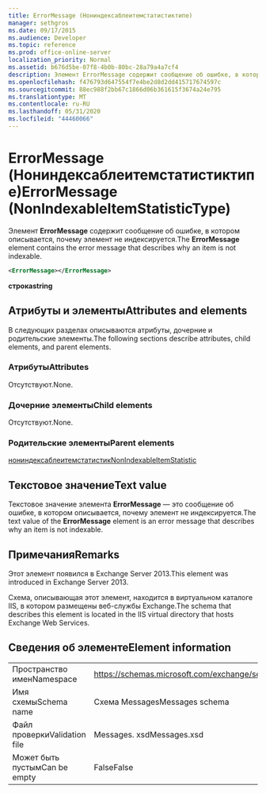 ```yaml
---
title: ErrorMessage (Нониндексаблеитемстатистиктипе)
manager: sethgros
ms.date: 09/17/2015
ms.audience: Developer
ms.topic: reference
ms.prod: office-online-server
localization_priority: Normal
ms.assetid: b676d5be-07f8-4b0b-80bc-28a79a4a7cf4
description: Элемент ErrorMessage содержит сообщение об ошибке, в котором описывается, почему элемент не индексируется.
ms.openlocfilehash: f476793d647554f7e4be2d8d2dd415717674597c
ms.sourcegitcommit: 88ec988f2bb67c1866d06b361615f3674a24e795
ms.translationtype: MT
ms.contentlocale: ru-RU
ms.lasthandoff: 05/31/2020
ms.locfileid: "44460066"
---
```

# <a name="errormessage-nonindexableitemstatistictype"></a><span data-ttu-id="89171-103">ErrorMessage (Нониндексаблеитемстатистиктипе)</span><span class="sxs-lookup"><span data-stu-id="89171-103">ErrorMessage (NonIndexableItemStatisticType)</span></span>

<span data-ttu-id="89171-104">Элемент **ErrorMessage** содержит сообщение об ошибке, в котором описывается, почему элемент не индексируется.</span><span class="sxs-lookup"><span data-stu-id="89171-104">The **ErrorMessage** element contains the error message that describes why an item is not indexable.</span></span> 
  
```XML
<ErrorMessage></ErrorMessage>
```

 <span data-ttu-id="89171-105">**строка**</span><span class="sxs-lookup"><span data-stu-id="89171-105">**string**</span></span>
## <a name="attributes-and-elements"></a><span data-ttu-id="89171-106">Атрибуты и элементы</span><span class="sxs-lookup"><span data-stu-id="89171-106">Attributes and elements</span></span>

<span data-ttu-id="89171-107">В следующих разделах описываются атрибуты, дочерние и родительские элементы.</span><span class="sxs-lookup"><span data-stu-id="89171-107">The following sections describe attributes, child elements, and parent elements.</span></span>
  
### <a name="attributes"></a><span data-ttu-id="89171-108">Атрибуты</span><span class="sxs-lookup"><span data-stu-id="89171-108">Attributes</span></span>

<span data-ttu-id="89171-109">Отсутствуют.</span><span class="sxs-lookup"><span data-stu-id="89171-109">None.</span></span>
  
### <a name="child-elements"></a><span data-ttu-id="89171-110">Дочерние элементы</span><span class="sxs-lookup"><span data-stu-id="89171-110">Child elements</span></span>

<span data-ttu-id="89171-111">Отсутствуют.</span><span class="sxs-lookup"><span data-stu-id="89171-111">None.</span></span>
  
### <a name="parent-elements"></a><span data-ttu-id="89171-112">Родительские элементы</span><span class="sxs-lookup"><span data-stu-id="89171-112">Parent elements</span></span>

[<span data-ttu-id="89171-113">нониндексаблеитемстатистик</span><span class="sxs-lookup"><span data-stu-id="89171-113">NonIndexableItemStatistic</span></span>](nonindexableitemstatistic.md)
  
## <a name="text-value"></a><span data-ttu-id="89171-114">Текстовое значение</span><span class="sxs-lookup"><span data-stu-id="89171-114">Text value</span></span>

<span data-ttu-id="89171-115">Текстовое значение элемента **ErrorMessage** — это сообщение об ошибке, в котором описывается, почему элемент не индексируется.</span><span class="sxs-lookup"><span data-stu-id="89171-115">The text value of the **ErrorMessage** element is an error message that describes why an item is not indexable.</span></span> 
  
## <a name="remarks"></a><span data-ttu-id="89171-116">Примечания</span><span class="sxs-lookup"><span data-stu-id="89171-116">Remarks</span></span>

<span data-ttu-id="89171-117">Этот элемент появился в Exchange Server 2013.</span><span class="sxs-lookup"><span data-stu-id="89171-117">This element was introduced in Exchange Server 2013.</span></span>
  
<span data-ttu-id="89171-118">Схема, описывающая этот элемент, находится в виртуальном каталоге IIS, в котором размещены веб-службы Exchange.</span><span class="sxs-lookup"><span data-stu-id="89171-118">The schema that describes this element is located in the IIS virtual directory that hosts Exchange Web Services.</span></span>
  
## <a name="element-information"></a><span data-ttu-id="89171-119">Сведения об элементе</span><span class="sxs-lookup"><span data-stu-id="89171-119">Element information</span></span>

|||
|:-----|:-----|
|<span data-ttu-id="89171-120">Пространство имен</span><span class="sxs-lookup"><span data-stu-id="89171-120">Namespace</span></span>  <br/> |https://schemas.microsoft.com/exchange/services/2006/messages  <br/> |
|<span data-ttu-id="89171-121">Имя схемы</span><span class="sxs-lookup"><span data-stu-id="89171-121">Schema name</span></span>  <br/> |<span data-ttu-id="89171-122">Схема Messages</span><span class="sxs-lookup"><span data-stu-id="89171-122">Messages schema</span></span>  <br/> |
|<span data-ttu-id="89171-123">Файл проверки</span><span class="sxs-lookup"><span data-stu-id="89171-123">Validation file</span></span>  <br/> |<span data-ttu-id="89171-124">Messages. xsd</span><span class="sxs-lookup"><span data-stu-id="89171-124">Messages.xsd</span></span>  <br/> |
|<span data-ttu-id="89171-125">Может быть пустым</span><span class="sxs-lookup"><span data-stu-id="89171-125">Can be empty</span></span>  <br/> |<span data-ttu-id="89171-126">False</span><span class="sxs-lookup"><span data-stu-id="89171-126">False</span></span>  <br/> |
   

